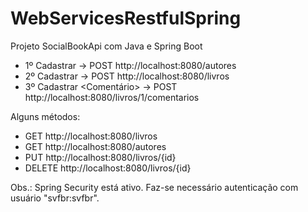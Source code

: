 # WebServicesRestfulSpring
Projeto SocialBookApi com Java e Spring Boot

- 1º Cadastrar <Autor> -> POST http://localhost:8080/autores
- 2º Cadastrar <Livro> -> POST http://localhost:8080/livros
- 3º Cadastrar <Comentário> -> POST http://localhost:8080/livros/1/comentarios

Alguns métodos:
- GET http://localhost:8080/livros
- GET http://localhost:8080/autores
- PUT http://localhost:8080/livros/{id}
- DELETE http://localhost:8080/livros/{id}

Obs.: Spring Security está ativo. Faz-se necessário autenticação com usuário "svfbr:svfbr".